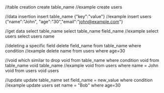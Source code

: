 //table creation
create table_name
//example
create users

//data insertion 
insert table_name {"key":"value"}
//example
insert users {"name":"John", "age":"30","email":"john@example.com"}


//get data
select table_name
select table_name field_name
//example
select users
select users name

//deleting a specific field 
delete field_name from table_name where condition
//example
delete name from users where age=30

//void which similar to drop
void from table_name where condition
void from table_name 
void  table_name
//example
void from users where name = John
void from users
void users

//update 
update table_name set field_name = new_value where condition
//example
update users set name = "Bob" where age=30

